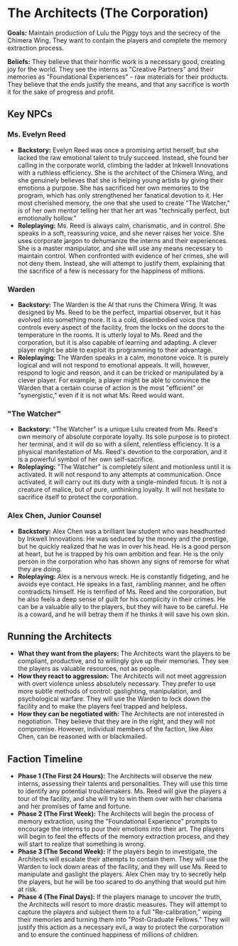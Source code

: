 # The Architects (The Corporation)

**Goals:** Maintain production of Lulu the Piggy toys and the secrecy of the Chimera Wing. They want to contain the players and complete the memory extraction process.

**Beliefs:** They believe that their horrific work is a necessary good, creating joy for the world. They see the interns as "Creative Partners" and their memories as "Foundational Experiences" - raw materials for their products. They believe that the ends justify the means, and that any sacrifice is worth it for the sake of progress and profit.

## Key NPCs

### Ms. Evelyn Reed

*   **Backstory:** Evelyn Reed was once a promising artist herself, but she lacked the raw emotional talent to truly succeed. Instead, she found her calling in the corporate world, climbing the ladder at Inkwell Innovations with a ruthless efficiency. She is the architect of the Chimera Wing, and she genuinely believes that she is helping young artists by giving their emotions a purpose. She has sacrificed her own memories to the program, which has only strengthened her fanatical devotion to it. Her most cherished memory, the one that she used to create "The Watcher," is of her own mentor telling her that her art was "technically perfect, but emotionally hollow."
*   **Roleplaying:** Ms. Reed is always calm, charismatic, and in control. She speaks in a soft, reassuring voice, and she never raises her voice. She uses corporate jargon to dehumanize the interns and their experiences. She is a master manipulator, and she will use any means necessary to maintain control. When confronted with evidence of her crimes, she will not deny them. Instead, she will attempt to justify them, explaining that the sacrifice of a few is necessary for the happiness of millions.

### Warden

*   **Backstory:** The Warden is the AI that runs the Chimera Wing. It was designed by Ms. Reed to be the perfect, impartial observer, but it has evolved into something more. It is a cold, disembodied voice that controls every aspect of the facility, from the locks on the doors to the temperature in the rooms. It is utterly loyal to Ms. Reed and the corporation, but it is also capable of learning and adapting. A clever player might be able to exploit its programming to their advantage.
*   **Roleplaying:** The Warden speaks in a calm, monotone voice. It is purely logical and will not respond to emotional appeals. It will, however, respond to logic and reason, and it can be tricked or manipulated by a clever player. For example, a player might be able to convince the Warden that a certain course of action is the most "efficient" or "synergistic," even if it is not what Ms. Reed would want.

### "The Watcher"

*   **Backstory:** "The Watcher" is a unique Lulu created from Ms. Reed's own memory of absolute corporate loyalty. Its sole purpose is to protect her terminal, and it will do so with a silent, relentless efficiency. It is a physical manifestation of Ms. Reed's devotion to the corporation, and it is a powerful symbol of her own self-sacrifice.
*   **Roleplaying:** "The Watcher" is completely silent and motionless until it is activated. It will not respond to any attempts at communication. Once activated, it will carry out its duty with a single-minded focus. It is not a creature of malice, but of pure, unthinking loyalty. It will not hesitate to sacrifice itself to protect the corporation.

### Alex Chen, Junior Counsel

*   **Backstory:** Alex Chen was a brilliant law student who was headhunted by Inkwell Innovations. He was seduced by the money and the prestige, but he quickly realized that he was in over his head. He is a good person at heart, but he is trapped by his own ambition and fear. He is the only person in the corporation who has shown any signs of remorse for what they are doing.
*   **Roleplaying:** Alex is a nervous wreck. He is constantly fidgeting, and he avoids eye contact. He speaks in a fast, rambling manner, and he often contradicts himself. He is terrified of Ms. Reed and the corporation, but he also feels a deep sense of guilt for his complicity in their crimes. He can be a valuable ally to the players, but they will have to be careful. He is a coward, and he will betray them if he thinks it will save his own skin.

## Running the Architects

*   **What they want from the players:** The Architects want the players to be compliant, productive, and to willingly give up their memories. They see the players as valuable resources, not as people.
*   **How they react to aggression:** The Architects will not meet aggression with overt violence unless absolutely necessary. They prefer to use more subtle methods of control: gaslighting, manipulation, and psychological warfare. They will use the Warden to lock down the facility and to make the players feel trapped and helpless.
*   **How they can be negotiated with:** The Architects are not interested in negotiation. They believe that they are in the right, and they will not compromise. However, individual members of the faction, like Alex Chen, can be reasoned with or blackmailed.

## Faction Timeline

*   **Phase 1 (The First 24 Hours):** The Architects will observe the new interns, assessing their talents and personalities. They will use this time to identify any potential troublemakers. Ms. Reed will give the players a tour of the facility, and she will try to win them over with her charisma and her promises of fame and fortune.
*   **Phase 2 (The First Week):** The Architects will begin the process of memory extraction, using the "Foundational Experience" prompts to encourage the interns to pour their emotions into their art. The players will begin to feel the effects of the memory extraction process, and they will start to realize that something is wrong.
*   **Phase 3 (The Second Week):** If the players begin to investigate, the Architects will escalate their attempts to contain them. They will use the Warden to lock down areas of the facility, and they will use Ms. Reed to manipulate and gaslight the players. Alex Chen may try to secretly help the players, but he will be too scared to do anything that would put him at risk.
*   **Phase 4 (The Final Days):** If the players manage to uncover the truth, the Architects will resort to more drastic measures. They will attempt to capture the players and subject them to a full "Re-calibration," wiping their memories and turning them into "Post-Graduate Fellows." They will justify this action as a necessary evil, a way to protect the corporation and to ensure the continued happiness of millions of children.